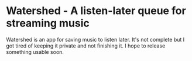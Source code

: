 # Watershed - A listen-later queue for streaming music

Watershed is an app for saving music to listen later. It's not complete but I got tired of keeping it private and not finishing it. I hope to release something usable soon.
